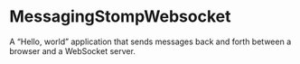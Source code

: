 # MessagingStompWebsocket
A “Hello, world” application that sends messages back and forth between a browser and a WebSocket server.
